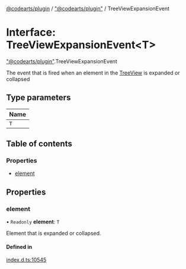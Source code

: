 [@codearts/plugin](../README.md) / ["@codearts/plugin"](../modules/_codearts_plugin_.md) / TreeViewExpansionEvent

# Interface: TreeViewExpansionEvent<T\>

["@codearts/plugin"](../modules/_codearts_plugin_.md).TreeViewExpansionEvent

The event that is fired when an element in the [TreeView](codearts_plugin_.TreeView.md) is expanded or collapsed

## Type parameters

| Name |
| :------ |
| `T` |

## Table of contents

### Properties

- [element](codearts_plugin_.TreeViewExpansionEvent.md#element)

## Properties

### element

• `Readonly` **element**: `T`

Element that is expanded or collapsed.

#### Defined in

[index.d.ts:10545](https://github.com/shuyaqian/cloudide-plugin-api/blob/3fbdd11/index.d.ts#L10545)
